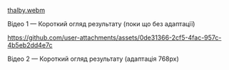 [thalby.webm](https://github.com/user-attachments/assets/0e8201cc-3ec0-471f-886e-9240df2d2dcb)

Відео 1 — Короткий огляд результату (поки що без адаптації)

https://github.com/user-attachments/assets/0de31366-2cf5-4fac-957c-4b5eb2dd4e7c

Відео 2 — Короткий огляд результату (адаптація 768px)

